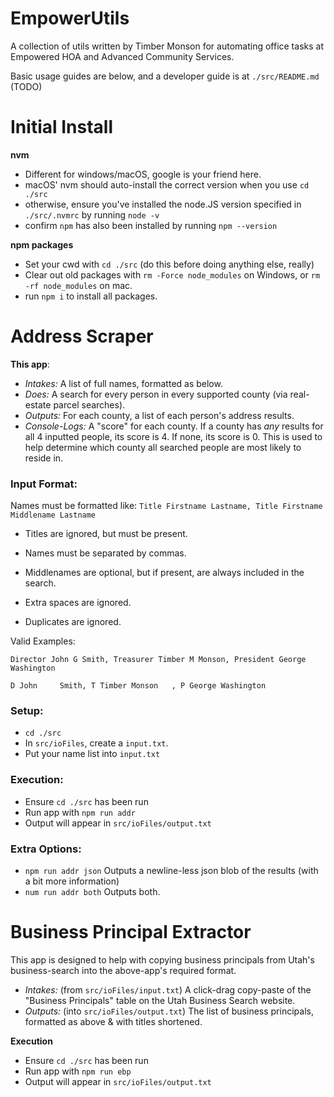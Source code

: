 # EmpowerUtils

A collection of utils written by Timber Monson for automating office tasks at Empowered HOA and Advanced Community Services.

Basic usage guides are below, and a developer guide is at `./src/README.md` (TODO)

# Initial Install

**nvm**

- Different for windows/macOS, google is your friend here.
- macOS' nvm should auto-install the correct version when you use `cd ./src`
- otherwise, ensure you've installed the node.JS version specified in `./src/.nvmrc` by running `node -v`
- confirm `npm` has also been installed by running `npm --version`

**npm packages**

- Set your cwd with `cd ./src` (do this before doing anything else, really)
- Clear out old packages with `rm -Force node_modules` on Windows, or `rm -rf node_modules` on mac.
- run `npm i` to install all packages.

# Address Scraper

**This app**:

- _Intakes:_ A list of full names, formatted as below.
- _Does:_ A search for every person in every supported county (via real-estate parcel searches).
- _Outputs:_ For each county, a list of each person's address results.
- _Console-Logs:_ A "score" for each county. If a county has *any* results for all 4 inputted people, its score is 4. If none, its score is 0. This is used to help determine which county all searched people are most likely to reside in.

### Input Format:

Names must be formatted like: `Title Firstname Lastname, Title Firstname Middlename Lastname`

- Titles are ignored, but must be present.
- Names must be separated by commas.
- Middlenames are optional, but if present, are always included in the search.

- Extra spaces are ignored.
- Duplicates are ignored.

Valid Examples:

`Director John G Smith, Treasurer Timber M Monson, President George Washington`

`D John     Smith, T Timber Monson   , P George Washington `

### Setup:

- `cd ./src`
- In `src/ioFiles`, create a `input.txt`.
- Put your name list into `input.txt`

### Execution:

- Ensure `cd ./src` has been run
- Run app with `npm run addr`
- Output will appear in `src/ioFiles/output.txt`

### Extra Options:

- `npm run addr json` Outputs a newline-less json blob of the results (with a bit more information)
- `num run addr both` Outputs both.

# Business Principal Extractor

This app is designed to help with copying business principals from Utah's business-search into the above-app's required format.

- _Intakes:_ (from `src/ioFiles/input.txt`) A click-drag copy-paste of the "Business Principals" table on the Utah Business Search website.
- _Outputs:_ (into `src/ioFiles/output.txt`) The list of business principals, formatted as above & with titles shortened.

**Execution**

- Ensure `cd ./src` has been run
- Run app with `npm run ebp`
- Output will appear in `src/ioFiles/output.txt`
